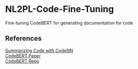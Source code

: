 # NL2PL-Code-Fine-Tuning
Fine-tuning CodeBERT for generating documentation for code 

## References

[Summarizing Code with CodeNN](https://github.com/sriniiyer/codenn)<br>
[CodeBERT Paper](https://arxiv.org/pdf/2002.08155.pdf)<br>
[CodeBERT Repo](https://github.com/microsoft/CodeBERT)<br>